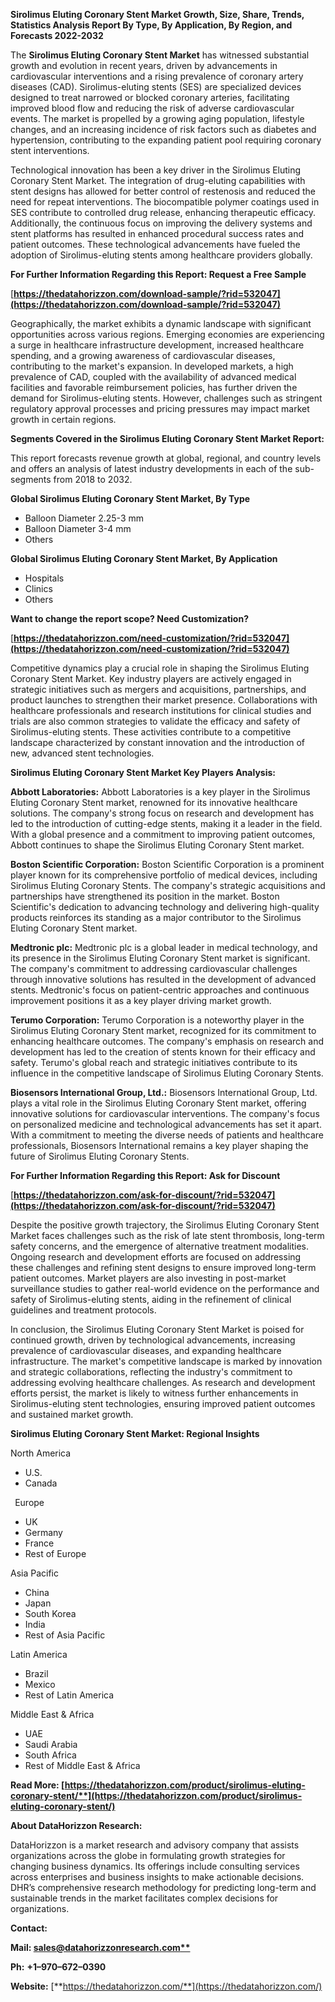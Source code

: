 ﻿**Sirolimus Eluting Coronary Stent Market Growth, Size, Share, Trends, Statistics Analysis Report By Type, By Application, By Region, and Forecasts 2022-2032**


The **Sirolimus Eluting Coronary Stent Market** has witnessed substantial growth and evolution in recent years, driven by advancements in cardiovascular interventions and a rising prevalence of coronary artery diseases (CAD). Sirolimus-eluting stents (SES) are specialized devices designed to treat narrowed or blocked coronary arteries, facilitating improved blood flow and reducing the risk of adverse cardiovascular events. The market is propelled by a growing aging population, lifestyle changes, and an increasing incidence of risk factors such as diabetes and hypertension, contributing to the expanding patient pool requiring coronary stent interventions.

Technological innovation has been a key driver in the Sirolimus Eluting Coronary Stent Market. The integration of drug-eluting capabilities with stent designs has allowed for better control of restenosis and reduced the need for repeat interventions. The biocompatible polymer coatings used in SES contribute to controlled drug release, enhancing therapeutic efficacy. Additionally, the continuous focus on improving the delivery systems and stent platforms has resulted in enhanced procedural success rates and patient outcomes. These technological advancements have fueled the adoption of Sirolimus-eluting stents among healthcare providers globally. 

**For Further Information Regarding this Report: Request a Free Sample**	

[**https://thedatahorizzon.com/download-sample/?rid=532047](https://thedatahorizzon.com/download-sample/?rid=532047)** 

Geographically, the market exhibits a dynamic landscape with significant opportunities across various regions. Emerging economies are experiencing a surge in healthcare infrastructure development, increased healthcare spending, and a growing awareness of cardiovascular diseases, contributing to the market's expansion. In developed markets, a high prevalence of CAD, coupled with the availability of advanced medical facilities and favorable reimbursement policies, has further driven the demand for Sirolimus-eluting stents. However, challenges such as stringent regulatory approval processes and pricing pressures may impact market growth in certain regions.

**Segments Covered in the Sirolimus Eluting Coronary Stent Market Report:**

This report forecasts revenue growth at global, regional, and country levels and offers an analysis of latest industry developments in each of the sub-segments from 2018 to 2032.

**Global Sirolimus Eluting Coronary Stent Market, By Type**

- Balloon Diameter 2.25-3 mm
- Balloon Diameter 3-4 mm
- Others

**Global Sirolimus Eluting Coronary Stent Market, By Application**

- Hospitals
- Clinics
- Others

**Want to change the report scope? Need Customization?**

[**https://thedatahorizzon.com/need-customization/?rid=532047](https://thedatahorizzon.com/need-customization/?rid=532047)** 

Competitive dynamics play a crucial role in shaping the Sirolimus Eluting Coronary Stent Market. Key industry players are actively engaged in strategic initiatives such as mergers and acquisitions, partnerships, and product launches to strengthen their market presence. Collaborations with healthcare professionals and research institutions for clinical studies and trials are also common strategies to validate the efficacy and safety of Sirolimus-eluting stents. These activities contribute to a competitive landscape characterized by constant innovation and the introduction of new, advanced stent technologies. 

**Sirolimus Eluting Coronary Stent Market Key Players Analysis:** 

**Abbott Laboratories:** Abbott Laboratories is a key player in the Sirolimus Eluting Coronary Stent market, renowned for its innovative healthcare solutions. The company's strong focus on research and development has led to the introduction of cutting-edge stents, making it a leader in the field. With a global presence and a commitment to improving patient outcomes, Abbott continues to shape the Sirolimus Eluting Coronary Stent market.

**Boston Scientific Corporation:** Boston Scientific Corporation is a prominent player known for its comprehensive portfolio of medical devices, including Sirolimus Eluting Coronary Stents. The company's strategic acquisitions and partnerships have strengthened its position in the market. Boston Scientific's dedication to advancing technology and delivering high-quality products reinforces its standing as a major contributor to the Sirolimus Eluting Coronary Stent market.

**Medtronic plc:** Medtronic plc is a global leader in medical technology, and its presence in the Sirolimus Eluting Coronary Stent market is significant. The company's commitment to addressing cardiovascular challenges through innovative solutions has resulted in the development of advanced stents. Medtronic's focus on patient-centric approaches and continuous improvement positions it as a key player driving market growth.

**Terumo Corporation:** Terumo Corporation is a noteworthy player in the Sirolimus Eluting Coronary Stent market, recognized for its commitment to enhancing healthcare outcomes. The company's emphasis on research and development has led to the creation of stents known for their efficacy and safety. Terumo's global reach and strategic initiatives contribute to its influence in the competitive landscape of Sirolimus Eluting Coronary Stents.

**Biosensors International Group, Ltd.:** Biosensors International Group, Ltd. plays a vital role in the Sirolimus Eluting Coronary Stent market, offering innovative solutions for cardiovascular interventions. The company's focus on personalized medicine and technological advancements has set it apart. With a commitment to meeting the diverse needs of patients and healthcare professionals, Biosensors International remains a key player shaping the future of Sirolimus Eluting Coronary Stents.

**For Further Information Regarding this Report: Ask for Discount**	

[**https://thedatahorizzon.com/ask-for-discount/?rid=532047](https://thedatahorizzon.com/ask-for-discount/?rid=532047)** 

Despite the positive growth trajectory, the Sirolimus Eluting Coronary Stent Market faces challenges such as the risk of late stent thrombosis, long-term safety concerns, and the emergence of alternative treatment modalities. Ongoing research and development efforts are focused on addressing these challenges and refining stent designs to ensure improved long-term patient outcomes. Market players are also investing in post-market surveillance studies to gather real-world evidence on the performance and safety of Sirolimus-eluting stents, aiding in the refinement of clinical guidelines and treatment protocols.

In conclusion, the Sirolimus Eluting Coronary Stent Market is poised for continued growth, driven by technological advancements, increasing prevalence of cardiovascular diseases, and expanding healthcare infrastructure. The market's competitive landscape is marked by innovation and strategic collaborations, reflecting the industry's commitment to addressing evolving healthcare challenges. As research and development efforts persist, the market is likely to witness further enhancements in Sirolimus-eluting stent technologies, ensuring improved patient outcomes and sustained market growth.

**Sirolimus Eluting Coronary Stent Market: Regional Insights**

North America

- U.S.
- Canada

` `Europe

- UK
- Germany
- France
- Rest of Europe

Asia Pacific

- China
- Japan
- South Korea
- India
- Rest of Asia Pacific

Latin America

- Brazil
- Mexico
- Rest of Latin America

Middle East & Africa

- UAE
- Saudi Arabia
- South Africa
- Rest of Middle East & Africa

**Read More: [https://thedatahorizzon.com/product/sirolimus-eluting-coronary-stent/**](https://thedatahorizzon.com/product/sirolimus-eluting-coronary-stent/)** 

**About DataHorizzon Research:**

DataHorizzon is a market research and advisory company that assists organizations across the globe in formulating growth strategies for changing business dynamics. Its offerings include consulting services across enterprises and business insights to make actionable decisions. DHR’s comprehensive research methodology for predicting long-term and sustainable trends in the market facilitates complex decisions for organizations.

**Contact:**

**Mail: [sales@datahorizzonresearch.com**](mailto:sales@datahorizzonresearch.com)**

**Ph:** **+1–970–672–0390**

**Website:** [**https://thedatahorizzon.com/**](https://thedatahorizzon.com/)

